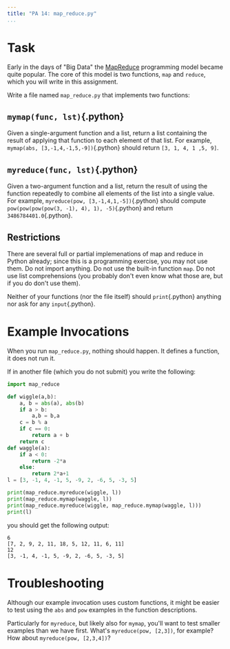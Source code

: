 ```yaml
---
title: "PA 14: map_reduce.py"
...
```


# Task

Early in the days of "Big Data" the [MapReduce](https://en.wikipedia.org/wiki/MapReduce) programming model became quite popular.
The core of this model is two functions, `map` and `reduce`, which you will write in this assignment.

Write a file named `map_reduce.py` that implements two functions:

## `mymap(func, lst)`{.python}

Given a single-argument function and a list, return a list containing the result of applying that function to each element of that list.
For example, `mymap(abs, [3,-1,4,-1,5,-9])`{.python} should return `[3, 1, 4, 1 ,5, 9]`.

## `myreduce(func, lst)`{.python}

Given a two-argument function and a list, return the result of using the function repeatedly to combine all elements of the list into a single value.
For example, `myreduce(pow, [3,-1,4,1,-5])`{.python} should compute `pow(pow(pow(pow(3, -1), 4), 1), -5)`{.python} and return `3486784401.0`{.python}.

## Restrictions

There are several full or partial implemenations of map and reduce in Python already; since this is a programming exercise, you may not use them.
Do not import anything.
Do not use the built-in function `map`.
Do not use list comprehensions (you probably don't even know what those are, but if you do don't use them).

Neither of your functions (nor the file itself) should `print`{.python} anything nor ask for any `input`{.python}.

# Example Invocations

When you run `map_reduce.py`, nothing should happen.
It defines a function, it does not run it.

If in another file (which you do not submit) you write the following:

````python
import map_reduce

def wiggle(a,b):
    a, b = abs(a), abs(b)
    if a > b:
        a,b = b,a
    c = b % a
    if c == 0:
        return a + b
    return c
def waggle(a):
    if a < 0:
        return -2*a
    else:
        return 2*a+1
l = [3, -1, 4, -1, 5, -9, 2, -6, 5, -3, 5]

print(map_reduce.myreduce(wiggle, l))
print(map_reduce.mymap(waggle, l))
print(map_reduce.myreduce(wiggle, map_reduce.mymap(waggle, l)))
print(l)
````

you should get the following output:

````
6
[7, 2, 9, 2, 11, 18, 5, 12, 11, 6, 11]
12
[3, -1, 4, -1, 5, -9, 2, -6, 5, -3, 5]
````

# Troubleshooting

Although our example invocation uses custom functions, it might be easier to test using the `abs` and `pow` examples in the function descriptions.

Particularly for `myreduce`, but likely also for `mymap`, you'll want to test smaller examples than we have first.
What's `myreduce(pow, [2,3])`, for example?
How about `myreduce(pow, [2,3,4])`?
